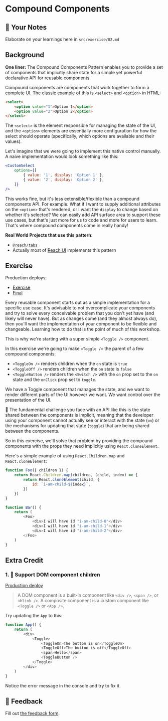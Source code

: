 # Compound Components

## 📝 Your Notes

Elaborate on your learnings here in `src/exercise/02.md`

## Background

**One liner:** The Compound Components Pattern enables you to provide a set of
components that implicitly share state for a simple yet powerful declarative API
for reusable components.

Compound components are components that work together to form a complete UI. The
classic example of this is `<select>` and `<option>` in HTML:

```html
<select>
    <option value="1">Option 1</option>
    <option value="2">Option 2</option>
</select>
```

The `<select>` is the element responsible for managing the state of the UI, and
the `<option>` elements are essentially more configuration for how the select
should operate (specifically, which options are available and their values).

Let's imagine that we were going to implement this native control manually. A
naive implementation would look something like this:

```jsx
<CustomSelect
    options={[
        { value: '1', display: 'Option 1' },
        { value: '2', display: 'Option 2' },
    ]}
/>
```

This works fine, but it's less extensible/flexible than a compound components
API. For example. What if I want to supply additional attributes on the
`<option>` that's rendered, or I want the `display` to change based on whether
it's selected? We can easily add API surface area to support these use cases,
but that's just more for us to code and more for users to learn. That's where
compound components come in really handy!

**Real World Projects that use this pattern:**

-   [`@reach/tabs`](https://reacttraining.com/reach-ui/tabs)
-   Actually most of [Reach UI](https://reacttraining.com/reach-ui) implements
    this pattern

## Exercise

Production deploys:

-   [Exercise](http://advanced-react-patterns.netlify.app/isolated/exercise/02.js)
-   [Final](http://advanced-react-patterns.netlify.app/isolated/final/02.js)

Every reusable component starts out as a simple implementation for a specific
use case. It's advisable to not overcomplicate your components and try to solve
every conceivable problem that you don't yet have (and likely will never have).
But as changes come (and they almost always do), then you'll want the
implementation of your component to be flexible and changeable. Learning how to
do that is the point of much of this workshop.

This is why we're starting with a super simple `<Toggle />` component.

In this exercise we're going to make `<Toggle />` the parent of a few compound
components:

-   `<ToggleOn />` renders children when the `on` state is `true`
-   `<ToggleOff />` renders children when the `on` state is `false`
-   `<ToggleButton />` renders the `<Switch />` with the `on` prop set to the
    `on` state and the `onClick` prop set to `toggle`.

We have a Toggle component that manages the state, and we want to render
different parts of the UI however we want. We want control over the presentation
of the UI.

🦉 The fundamental challenge you face with an API like this is the state shared
between the components is implicit, meaning that the developer using your
component cannot actually see or interact with the state (`on`) or the
mechanisms for updating that state (`toggle`) that are being shared between the
components.

So in this exercise, we'll solve that problem by providing the compound
components with the props they need implicitly using `React.cloneElement`.

Here's a simple example of using `React.Children.map` and `React.cloneElement`:

```javascript
function Foo({ children }) {
    return React.Children.map(children, (child, index) => {
        return React.cloneElement(child, {
            id: `i-am-child-${index}`,
        })
    })
}

function Bar() {
    return (
        <Foo>
            <div>I will have id "i-am-child-0"</div>
            <div>I will have id "i-am-child-1"</div>
            <div>I will have id "i-am-child-2"</div>
        </Foo>
    )
}
```

## Extra Credit

### 1. 💯 Support DOM component children

[Production deploy](http://advanced-react-patterns.netlify.app/isolated/final/02.extra-1.js)

> A DOM component is a built-in component like `<div />`, `<span />`, or
> `<blink />`. A composite component is a custom component like `<Toggle />` or
> `<App />`.

Try updating the `App` to this:

```javascript
function App() {
    return (
        <div>
            <Toggle>
                <ToggleOn>The button is on</ToggleOn>
                <ToggleOff>The button is off</ToggleOff>
                <span>Hello</span>
                <ToggleButton />
            </Toggle>
        </div>
    )
}
```

Notice the error message in the console and try to fix it.

## 🦉 Feedback

Fill out
[the feedback form](https://ws.kcd.im/?ws=Advanced%20React%20Patterns%20%F0%9F%A4%AF&e=02%3A%20Compound%20Components&em=).
